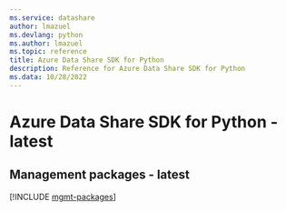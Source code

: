 ```yaml
---
ms.service: datashare
author: lmazuel
ms.devlang: python
ms.author: lmazuel
ms.topic: reference
title: Azure Data Share SDK for Python
description: Reference for Azure Data Share SDK for Python
ms.data: 10/28/2022
---
```

# Azure Data Share SDK for Python - latest

## Management packages - latest
[!INCLUDE [mgmt-packages](data-share-mgmt-index.md)]